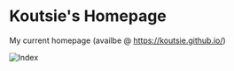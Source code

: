 # Koutsie's Homepage

My current homepage (availbe @ https://koutsie.github.io/) <br />

![Index](https://0x0.st/zJMO.png)

<br />
